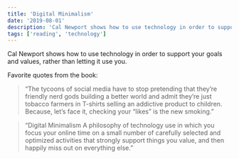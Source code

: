 ```yaml
---
title: 'Digital Minimalism'
date: '2019-08-01'
description: 'Cal Newport shows how to use technology in order to support your goals and values, rather than letting it use you.'
tags: ['reading', 'technology']
---
```


Cal Newport shows how to use technology in order to support your goals and values, rather than letting it use you.

Favorite quotes from the book:

> “The tycoons of social media have to stop pretending that they’re friendly nerd gods building a better world and admit they’re just tobacco farmers in T-shirts selling an addictive product to children. Because, let’s face it, checking your “likes” is the new smoking.”

> “Digital Minimalism A philosophy of technology use in which you focus your online time on a small number of carefully selected and optimized activities that strongly support things you value, and then happily miss out on everything else.”
